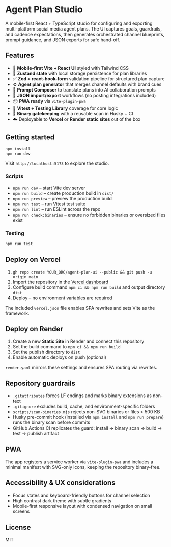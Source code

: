 # Agent Plan Studio

A mobile-first React + TypeScript studio for configuring and exporting multi-platform social media agent plans. The UI captures goals, guardrails, and cadence expectations, then generates orchestrated channel blueprints, prompt guidance, and JSON exports for safe hand-off.

## Features

- 📱 **Mobile-first Vite + React UI** styled with Tailwind CSS
- 🧠 **Zustand state** with local storage persistence for plan libraries
- ✅ **Zod + react-hook-form** validation pipeline for structured plan capture
- ⚙️ **Agent plan generator** that merges channel defaults with brand cues
- 📝 **Prompt Composer** to translate plans into AI collaboration prompts
- 🔄 **JSON import/export** workflows (no posting integrations included)
- 📦 **PWA ready** via `vite-plugin-pwa`
- 🧪 **Vitest + Testing Library** coverage for core logic
- 🚫 **Binary gatekeeping** with a reusable scan in Husky + CI
- ☁️ Deployable to **Vercel** or **Render static sites** out of the box

## Getting started

```bash
npm install
npm run dev
```

Visit `http://localhost:5173` to explore the studio.

### Scripts

- `npm run dev` – start Vite dev server
- `npm run build` – create production build in `dist/`
- `npm run preview` – preview the production build
- `npm run test` – run Vitest test suite
- `npm run lint` – run ESLint across the repo
- `npm run check:binaries` – ensure no forbidden binaries or oversized files exist

### Testing

```bash
npm run test
```

## Deploy on Vercel

1. `gh repo create YOUR_ORG/agent-plan-ui --public && git push -u origin main`
2. Import the repository in the [Vercel dashboard](https://vercel.com/dashboard)
3. Configure build command `npm ci && npm run build` and output directory `dist`
4. Deploy – no environment variables are required

The included `vercel.json` file enables SPA rewrites and sets Vite as the framework.

## Deploy on Render

1. Create a new **Static Site** in Render and connect this repository
2. Set the build command to `npm ci && npm run build`
3. Set the publish directory to `dist`
4. Enable automatic deploys on push (optional)

`render.yaml` mirrors these settings and ensures SPA routing via rewrites.

## Repository guardrails

- `.gitattributes` forces LF endings and marks binary extensions as non-text
- `.gitignore` excludes build, cache, and environment-specific folders
- `scripts/scan-binaries.mjs` rejects non-SVG binaries or files > 500 KB
- Husky pre-commit hook (installed via `npm install` and `npm run prepare`) runs the binary scan before commits
- GitHub Actions CI replicates the guard: install → binary scan → build → test → publish artifact

## PWA

The app registers a service worker via `vite-plugin-pwa` and includes a minimal manifest with SVG-only icons, keeping the repository binary-free.

## Accessibility & UX considerations

- Focus states and keyboard-friendly buttons for channel selection
- High contrast dark theme with subtle gradients
- Mobile-first responsive layout with condensed navigation on small screens

## License

MIT
